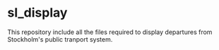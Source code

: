 # sl_display
This repository include all the files required to display departures from Stockholm's public tranport system.
